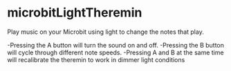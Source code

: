 # microbitLightTheremin
Play music on your Microbit using light to change the notes that play.

-Pressing the A button will turn the sound on and off. 
-Pressing the B button will cycle through different note speeds.
-Pressing A and B at the same time will recalibrate the theremin to work in dimmer light conditions
